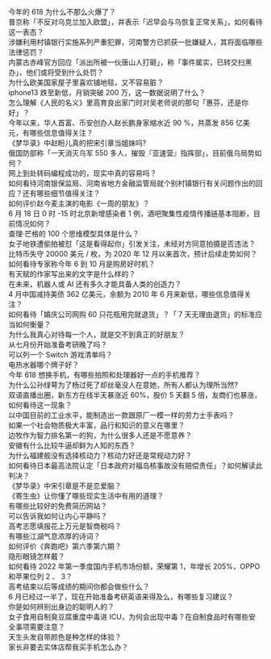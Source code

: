 今年的 618 为什么不那么火爆了？  
普京称「不反对乌克兰加入欧盟」，并表示「迟早会与乌恢复正常关系」，如何看待这一表态？  
涉嫌利用村镇银行实施系列严重犯罪，河南警方已抓获一批嫌疑人，其将面临哪些法律惩罚？  
内蒙古赤峰官方回应「派出所被一伙唐山人打砸」，称「事件属实，已转交扫黑办」，他们或将受到什么处罚？  
为什么欧美国家屋子里喜欢铺地毯，又不容易脏？  
iphone13 跌至新低，月销突破 200  万，这一数据说明了什么？  
怎么理解《人民的名义》里高育良出家门时对吴老师说的那句「惠芬，还是你好」？  
今年以来，华人首富、币安创办人赵长鹏身家缩水近 90 %，共蒸发 856 亿美元，有哪些信息值得关注？  
《梦华录》中赵盼儿真的把宋引章当姐妹吗?  
俄国防部称「一天消灭乌军 550 多人，摧毁『亚速营』指挥部」，目前俄乌局势如何？  
网上到处转码编程成功的，现实中真的容易吗？  
如何看待河南银保监局、河南省地方金融监管局就个别村镇银行有关问题作出的回应？还有哪些细节值得关注？  
如何评价赵今麦主演的电影《一周的朋友》？  
6 月 18 日 0 时 -15 时北京新增感染者 1 例，酒吧聚集性疫情传播链基本阻断，目前情况如何？  
查理·芒格的 100 个思维模型具体是什么？  
女子地铁遭偷拍被怼「这是看得起你」引发关注，未经对方同意拍摄是否违法？  
比特币失守 20000 美元 / 枚，为 2020 年 12 月以来首次，预计后续走势如何？  
如何看待专家称今年 6 到 10 月是购房好时机？  
有天赋的作家写出来的文字是什么样的？  
在未来，机器人或 AI 还有多久才能具备人类的创造力？  
4 月中国减持美债 362 亿美元，余额为 2010 年 6 月来新低，哪些信息值得关注？  
如何看待「婚庆公司网购 60 只花瓶用完就退货」？「 7 天无理由退货」的标准应当如何衡量？  
为什么我真心对待每一个人，就是交不到真正的好朋友？  
从七月份开始准备考研晚了吗？  
可以列一个 Switch 游戏清单吗？  
电热水器哪个牌子好？  
今年 618 想换手机，有哪些拍照和处理器好一点的手机推荐？  
为什么公孙绿萼为了杨过死了却丝毫没人在意她，所有人都认为理所当然?  
双语直播出圈，新东方在线半天暴涨近 60%，股价 5 天翻 5 倍，友商们也暴涨，如何看待这一现象？  
以中国目前的工业水平，能制造出一款跟原厂一模一样的劳力士手表吗？  
如果一个社会物质极大丰富，品行和知识的意义在哪里？  
边牧作为智力排名第一的狗，为什么很多人还是不愿意养？  
安徽有什么比较牛逼却鲜为人知的东西？  
为什么福建舰没有选择核动力？核动力好还是常规动力好？  
如何看待日本最高法院认定「日本政府对福岛核事故没有赔偿责任」？如何解读此判决？  
《梦华录》中宋引章是不是恋爱脑？  
《寄生虫》让你懂了哪些现实生活中有用的道理？  
有哪些比较好的免费简历网站？  
可以告诉我如何让内心平静吗？  
高考志愿填报花上万元是智商税吗？  
有哪些江湖气息浓厚的诗词？  
如何评价《奔跑吧》第六季第六期？  
隐形眼镜怎样戴？  
如何看待 2022 年第一季度国内手机市场份额，荣耀第 1，年增长 205%，OPPO 和苹果位列 2 、 3？  
高考结束以后等成绩的期间你都会做些什么？  
6 月已经过一半了，现在开始准备考研英语来得及么，有哪些复习建议？  
你是如何辨别出身边的聪明人的？  
女子食用自制臭豆腐重度中毒进 ICU，为何会出现中毒？在自制食品时有哪些安全事项需要注意？  
天生头发自带颜色是种怎样的体验？  
家长非要去实体店帮我买手机怎么办？  
